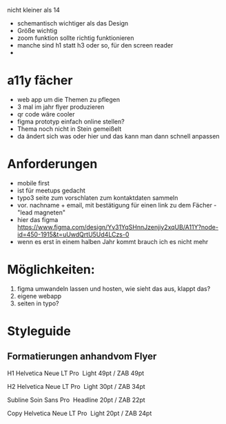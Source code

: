 nicht kleiner als 14

- schemantisch wichtiger als das Design
- Größe wichtig
- zoom funktion sollte richtig funktionieren
- manche sind h1 statt h3 oder so, für den screen reader
-

# a11y fächer

- web app um die Themen zu pflegen
- 3 mal im jahr flyer produzieren
- qr code wäre cooler
- figma prototyp einfach online stellen?
- Thema noch nicht in Stein gemeißelt
- da ändert sich was oder hier und das kann man dann schnell anpassen

# Anforderungen

- mobile first
- ist für meetups gedacht
- typo3 seite zum vorschlaten zum kontaktdaten sammeln
- vor. nachname + email, mit bestätigung für einen link zu dem Fächer - "lead magneten"
- hier das figma https://www.figma.com/design/Yv31YqSHnnJzenjiy2xqUB/A11Y?node-id=450-1915&t=uUwdQrtU5Ud4LCzs-0
- wenn es erst in einem halben Jahr kommt brauch ich es nicht mehr

# Möglichkeiten:

1. figma umwandeln lassen und hosten, wie sieht das aus, klappt das?
2. eigene webapp
3. seiten in typo?

# Styleguide

## Formatierungen anhandvom Flyer

H1
Helvetica Neue LT Pro 
Light
49pt / ZAB 49pt

H2
Helvetica Neue LT Pro 
Light
30pt / ZAB 34pt

Subline
Soin Sans Pro 
Headline
20pt / ZAB 22pt

Copy
Helvetica Neue LT Pro 
Light
20pt / ZAB 24pt
